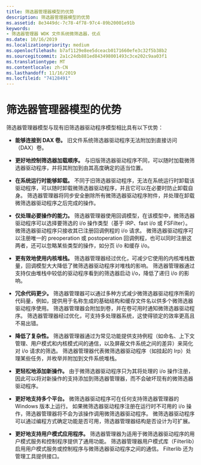 ```yaml
---
title: 筛选器管理器模型的优势
description: 筛选器管理器模型的优势
ms.assetid: 8e3449dc-7c78-4f78-97c4-89b20001e91b
keywords:
- 筛选器管理器 WDK 文件系统微筛选器，优点
ms.date: 10/16/2019
ms.localizationpriority: medium
ms.openlocfilehash: b7af1129e8ee5dceacb0171660efe3c32f5b38b2
ms.sourcegitcommit: 2a1c24db881ed843498001493c3ce202c9aa03f1
ms.translationtype: MT
ms.contentlocale: zh-CN
ms.lasthandoff: 11/16/2019
ms.locfileid: "74128491"
---
```

# <a name="advantages-of-the-filter-manager-model"></a>筛选器管理器模型的优势

筛选器管理器模型与现有旧筛选器驱动程序模型相比具有以下优势：

- **能够连接到 DAX 卷。** 旧文件系统筛选器驱动程序无法附加到直接访问（DAX）卷。

- **更好地控制筛选器加载顺序。** 与旧版筛选器驱动程序不同，可以随时加载微筛选器驱动程序，并将其附加到由其高度确定的适当位置。

- **在系统运行时能够卸载。** 不同于旧筛选器驱动程序，无法在系统运行时卸载该驱动程序，可以随时卸载微筛选器驱动程序，并且它可以在必要时防止卸载自身。 筛选器管理器将同步安全删除所有微筛选器驱动程序附件，并处理在卸载微筛选器驱动程序之后完成的操作。

- **仅处理必要操作的能力。** 筛选器管理器使用回调模型，在该模型中，微筛选器驱动程序可以选择要筛选的 i/o 操作类型（基于 IRP、fast i/o 或 FSFilter）。 微筛选器驱动程序只接收其已注册回调例程的 i/o 请求。 微筛选器驱动程序可以注册唯一的 preoperation 或 postoperation 回调例程，也可以同时注册这两者，还可以忽略某些类型的操作，如分页 i/o 和缓存 i/o。

- **更有效地使用内核堆栈。** 筛选器管理器经过优化，可减少它使用的内核堆栈数量，回调模型大大降低了微筛选器驱动程序对堆栈的影响。 筛选器管理器通过支持仅由堆栈中较低的驱动程序看到的筛选器启动 i/o，降低了递归 i/o 的影响。

- **冗余代码更少。** 筛选器管理器可以通过多种方式减少微筛选器驱动程序所需的代码量，例如，提供用于名称生成的基础结构和缓存文件名以供多个微筛选器驱动程序使用。 筛选器管理器会附加到卷，并在卷可用时通知微筛选器驱动程序。 筛选器管理器经过优化，可支持多处理器系统，这使得锁定的效率更高且不易出错。

- **降低了复杂性。** 筛选器管理器通过为常见功能提供支持例程（如命名、上下文管理、用户模式和内核模式间的通信，以及屏蔽文件系统之间的差异）来简化对 i/o 请求的筛选。 筛选器管理器代表微筛选器驱动程序（如挂起的 Irp）处理某些任务，并枚举并附加到文件系统堆栈。

- **更轻松地添加新操作。** 由于微筛选器驱动程序只为其将处理的 i/o 操作注册，因此可以将对新操作的支持添加到筛选器管理器，而不会破坏现有的微筛选器驱动程序。

- **更好地支持多个平台。** 微筛选器驱动程序可在任何支持筛选器管理器的 Windows 版本上运行。 如果微筛选器驱动程序注册在运行时不可用的 i/o 操作，筛选器管理器将不会为该操作调用微筛选器驱动程序。 微筛选器驱动程序可以通过编程方式确定功能是否可用，筛选器管理器结构是否设计为可扩展。

- **更好地支持用户模式应用程序。** 筛选器管理器为适用于微筛选器驱动程序的用户模式服务和控制程序提供了通用功能。 筛选器管理器用户模式库（Filterlib）启用用户模式服务或控制程序与微筛选器驱动程序之间的通信。 Filterlib 还为管理工具提供接口。
